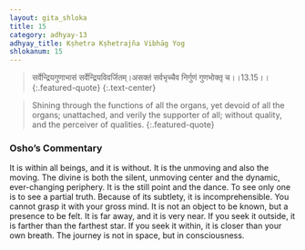 ```yaml
---
layout: gita_shloka
title: 15
category: adhyay-13
adhyay_title: Kṣhetra Kṣhetrajña Vibhāg Yog
shlokanum: 15
---
```


> सर्वेन्द्रियगुणाभासं सर्वेन्द्रियविवर्जितम्।असक्तं सर्वभृच्चैव निर्गुणं गुणभोक्तृ च।।13.15।।
{:.featured-quote}
{:.text-center}

> Shining through the functions of all the organs, yet devoid of all the organs; unattached, and verily the supporter of all; without quality, and the perceiver of qualities.
{:.featured-quote}

### Osho’s Commentary
It is within all beings, and it is without. It is the unmoving and also the moving.
The divine is both the silent, unmoving center and the dynamic, ever-changing periphery. It is the still point and the dance. To see only one is to see a partial truth.
Because of its subtlety, it is incomprehensible. You cannot grasp it with your gross mind. It is not an object to be known, but a presence to be felt.
It is far away, and it is very near. If you seek it outside, it is farther than the farthest star. If you seek it within, it is closer than your own breath. The journey is not in space, but in consciousness.
